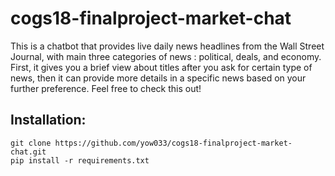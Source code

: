 # cogs18-finalproject-market-chat

This is a chatbot that provides live daily news headlines from the Wall Street Journal, with main three categories of news : political, deals, and economy. First, it gives you a brief view about titles after you ask for certain type of news, then it can provide more details in a specific news based on your further preference. Feel free to check this out!

Installation:
-------------
    git clone https://github.com/yow033/cogs18-finalproject-market-chat.git
    pip install -r requirements.txt